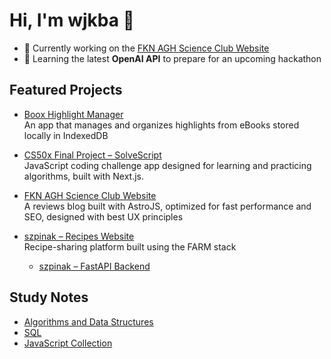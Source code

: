 # Hi, I'm wjkba 👋

- 🔭 Currently working on the [FKN AGH Science Club Website](https://fknagh.netlify.app/)  
- 🌱 Learning the latest **OpenAI API** to prepare for an upcoming hackathon

## Featured Projects

- [Boox Highlight Manager](https://github.com/wjkba/onyx-boox-highlight-manager)  
  An app that manages and organizes highlights from eBooks stored locally in IndexedDB

- [CS50x Final Project – SolveScript](https://github.com/wjkba/solve-script)  
  JavaScript coding challenge app designed for learning and practicing algorithms, built with Next.js.

- [FKN AGH Science Club Website](https://fknagh.netlify.app/)  
  A reviews blog built with AstroJS, optimized for fast performance and SEO, designed with best UX principles

- [szpinak – Recipes Website](https://github.com/wjkba/szpinak)  
  Recipe-sharing platform built using the FARM stack
  - [szpinak – FastAPI Backend](https://github.com/wjkba/przepisy-backend)

## Study Notes

- [Algorithms and Data Structures](https://github.com/wjkba/algorithms-data-structures)  
- [SQL](https://github.com/wjkba/sql)  
- [JavaScript Collection](https://github.com/wjkba/JavaScript-Collection)  

